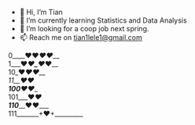 - 👋 Hi, I’m Tian
- 🌱 I’m currently learning Statistics and Data Analysis
- 💞️ I’m looking for a coop job next spring.
- 📫 Reach me on tian1lele1@gmail.com


0____♥__♥_____♥__♥___ <br />
1___♥_____♥_♥_____♥__ <br />
10_♥_______♥______♥__  <br />
11__♥______________♥__ <br />
100__♥___________♥___  <br />
101___♥________♥_____  <br />
110_____♥____♥_______  <br />
111_______+♥+_________  <br />


<!---
updated 2022
--->
